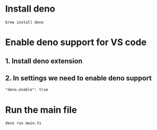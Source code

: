 # Install deno
`brew install deno`

# Enable deno support for VS code
## 1. Install deno extension
## 2. In settings we need to enable deno support
`"deno.enable": true`


# Run the main file
`deno run main.ts`